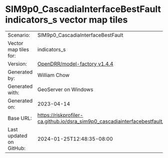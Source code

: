 # SIM9p0_CascadiaInterfaceBestFault indicators_s vector map tiles

|    			|			|
| --------------------- | --------------------- |
| Scenario:		| SIM9p0_CascadiaInterfaceBestFault		|
| Vector map tiles for:	| indicators_s		|
| Version:		| [OpenDRR/model-factory v1.4.4](https://github.com/OpenDRR/model-factory/releases/tag/v1.4.4)	|
| Generated by:		| William Chow	|
| Generated with:	| GeoServer on Windows	|
| Generated on:		| 2023-04-14	|
| Base URL:		| <https://riskprofiler-ca.github.io/dsra_sim9p0_cascadiainterfacebestfault_indicators_s/> |
| Last updated on GitHub: | 2024-01-25T12:48:35-08:00 |

